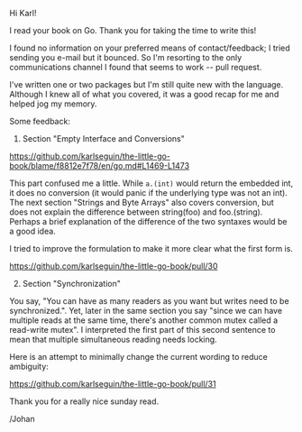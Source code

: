 Hi Karl!

I read your book on Go. Thank you for taking the time to write this!

I found no information on your preferred means of contact/feedback; I
tried sending you e-mail but it bounced. So I'm resorting to the only
communications channel I found that seems to work -- pull request.

I've written one or two packages but I'm still quite new with the
language. Although I knew all of what you covered, it was a good recap
for me and helped jog my memory.

Some feedback:

1. Section "Empty Interface and Conversions"

https://github.com/karlseguin/the-little-go-book/blame/f8812e7f78/en/go.md#L1469-L1473

This part confused me a little. While `a.(int)` would return the
embedded int, it does no conversion (it would panic if the underlying
type was not an int). The next section "Strings and Byte Arrays" also
covers conversion, but does not explain the difference between
string(foo) and foo.(string). Perhaps a brief explanation of the
difference of the two syntaxes would be a good idea.

I tried to improve the formulation to make it more clear what the first
form is.

https://github.com/karlseguin/the-little-go-book/pull/30


2. Section "Synchronization"

You say, "You can have as many readers as you want but writes need to be
synchronized.". Yet, later in the same section you say "since we can
have multiple reads at the same time, there's another common mutex
called a read-write mutex". I interpreted the first part of this second
sentence to mean that multiple simultaneous reading needs locking.

Here is an attempt to minimally change the current wording to reduce
ambiguity:

https://github.com/karlseguin/the-little-go-book/pull/31


Thank you for a really nice sunday read.

/Johan
